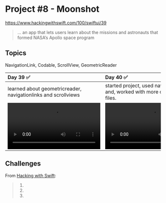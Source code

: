 # Project #8 - Moonshot

https://www.hackingwithswift.com/100/swiftui/39

> ... an app that lets users learn about the missions and astronauts that formed NASA’s Apollo space program

## Topics
NavigationLink, Codable, ScrollView, GeometricReader

|Day 39 :white_check_mark: | Day 40 :white_check_mark: | Day 41 :white_check_mark: | Day 42 :white_check_mark: |
|:--|:--|:--|:--|
| learned about geometricreader, navigationlinks and scrollviews  | started project, used navigation view and, worked with more complex JSON files. |  |  |
|![D39](Data/D39.mov)|![D40](Data/D40.mov)|![D41](Data/D41.mov)|![D42](Data/D42.mov)

## Challenges

From [Hacking with Swift]():
>1.
>2.
>3.


